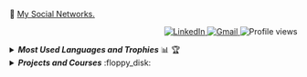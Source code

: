 
:link: <a href="https://linktr.ee/George.Mac">My Social Networks.</a>

<p align="right">
    <a href="https://www.linkedin.com/in/george-macedo-074569120/">
        <img 
             src="https://img.shields.io/badge/-LinkedIn-blue?style=flat-square&logo=Linkedin&logoColor=white" 
             title="My Social Network" 
             alt="LinkedIn"
        >
    </a>
    <a href="mailto:destorm001@gmail.com">
        <img 
             src="https://img.shields.io/badge/-Gmail-c14438?style=flat-square&logo=Gmail&logoColor=white" 
             title="Send me an email" 
             alt="Gmail"
        >
    </a>
    <img 
         src="https://komarev.com/ghpvc/?username=GeorgeLMac&label=Profile%20views&color=0e75b6&style=flat-square&color=yellow" 
         title="Profile views" 
         alt="Profile views"
    >
</p>

<details title="Most Used Languages and Trophies" align="left">
    <br />
    <summary align="left"><strong><i>Most Used Languages and Trophies</i></strong> 📊 🏆</summary>
    <img 
         src="https://github-readme-stats.vercel.app/api/top-langs/?username=GeorgeLMac&langs_count=8&layout=compact&theme=gruvbox" 
         width="40%"           
    />
 
</details>

<details title="Projects and Courses">
    <summary align="left"><strong><i>Projects and Courses</i></strong> :floppy_disk:</summary>
    <br />
    <!-- Projects -->
    <table border=1 title="Projects">
        <tr>
            <th colspan="4" align="center">Projects</th>
        </tr>
        <tr>
            <th>Name</th>
            <th>Website</th>
            <th>Languages</th>
        </tr>
        <!-- HTML5 -->
        <tr>
            <td><a href="https://georgelmac.github.io/curriculum/" title="Personal Portfolio Website">Personal Portfolio Website</a></td>
            <td align="center"><a href="https://georgelmac.github.io/curriculum/" title="Personal Portfolio Website">:globe_with_meridians:</a></td>
            <td align="left"><a href="#"><img src="https://img.shields.io/badge/html5-%23E34F26.svg?style=for-the-badge&logo=html5&logoColor=white" title="HTML5"></a><br><a href="#"><img src="https://img.shields.io/badge/css3-%231572B6.svg?style=for-the-badge&logo=css3&logoColor=white" title="CSS3"></a><br><a href="#"><img src="https://img.shields.io/badge/javascript-%23323330.svg?style=for-the-badge&logo=javascript&logoColor=%23F7DF1E" title="JavaScript"></a>
            </td>
        </tr>
        <!-- HTML5 -->
        <!-- JavaScript -->
         <tr>
            <td><a href="https://georgelmac.github.io/Reachdashboard/" title="dt money">React Dashboard</a></td>
            <td align="center"><a href="https://georgelmac.github.io/Reachdashboard/" title="dt money">:globe_with_meridians:</a></td>
            <td align="left">
                <a href="#"><img src="https://img.shields.io/badge/react-%2320232a.svg?style=for-the-badge&logo=react&logoColor=%2361DAFB" title="React"></a>
            </td>
        </tr>
        <!-- JavaScript -->
        <!-- React -->
        <tr>
            <td><a href="https://github.com/GeorgeLMac/covid19-react" title="COVID-19">COVID-19</a></td>
            <td align="center"><a href="https://github.com/GeorgeLMac/covid19-react" title="COVID-19">:globe_with_meridians:</a></td>
            <td align="left">
                <a href="#"><img src="https://img.shields.io/badge/react-%2320232a.svg?style=for-the-badge&logo=react&logoColor=%2361DAFB" title="React"></a>
            </td>
        </tr>
      

  <!-- Use a <br> tag to ensure the content below the image starts on a new line -->

  
  <!-- Wrap the image in a <div> to control the alignment -->
  <div style="float: right;">
    <a href="#">
      <img 
           src="https://i.imgur.com/yStOhwK.png" 
           width="975px" 
           height="395px" 
           title="day++" 
           alt="Routine"
      >
    </a>
  </div>
  
  <!-- Other content -->

   

</details>


